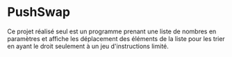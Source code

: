 # PushSwap

Ce projet réalisé seul est un programme prenant une liste de nombres en paramètres et affiche les déplacement des éléments de la liste pour les trier en ayant le droit seulement à un jeu d'instructions limité.
